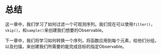 # 总结

这一章中，我们学习了如何过滤一个可观测序列。我们现在可以使用`filter()`，`skip()`，和`sample()`来创建我们想要的Observable。

下一章中，我们将学习如何转换一个序列，将函数应用到每个元素，给他们分组，以及扫描，来创建我们所需要的能完成目标的指定Observable。